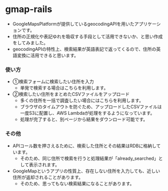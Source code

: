 # gmap-rails
- GoogleMapsPlatformが提供しているgeocodingAPIを用いたアプリケーションです。  
- 住所の正規化や表記ゆれを吸収する手段として活用できないか、と思い作成をしてみました。  
- geocodingAPIの特性上、検索結果が英語表記で返ってくるので、住所の英語変換に活用できると思います。  

### 使い方
- ①検索フォームに検索したい住所を入力
    - 単発で検索する場合はこちらを利用します。  
- ②検索したい住所をまとめたCSVファイルをアップロード
    - 多くの住所を一括で調査したい場合にはこちらを利用します。
    - ブラウザのタイムアウトを防ぐため、アップロードしたCSVファイルは一度S3に配置し、AWS Lambdaが処理をするようになっています。
    - 処理が完了すると、別ページから結果をダウンロード可能です。

### その他
- APIコール数を押さえるために、検索した住所とその結果はRDBに格納しています。  
    - そのため、同じ住所で検索を行うと処理結果が「already_searched」として表示されます。
- GoogleMapというアプリの性質上、存在しない住所を入力しても、近しい住所が返却されることがあります。
    - そのため、思ってもない検索結果になることがあります。
    
